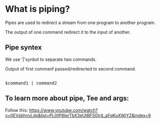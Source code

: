 # What is piping?

Pipes are used to redirect a stream from one program to another program.

The output of one command redirect it to the input of another.


## Pipe syntex

We use '|'synbol to separate two commands.

Output of first commanf passed/redirected to second command.

<pre>

$command1 | command2
</pre>



## To learn more about pipe, Tee and args:

Follow this: https://www.youtube.com/watch?v=0EVsbhnvLds&list=PL0tP8lerTbX3eUtBFS0Ir4_aFqKuXWjYZ&index=9